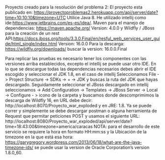 Proyecto creado para la resolución del problema 2:
El proyecto esta publicado en: https://proyectoproblemas2.herokuapp.com/api/server/date?time=10:10:10&timezone=UTC
Utilice Java 8.
He utilizado intellij como ide:https://www.jetbrains.com/es-es/idea/. 
Maven para el manejo de dependencias: https://maven.apache.org/  Version: 4.0.0 
y Wildfly / JBoss para la creación de un rest API:https://docs.jboss.org/tools/3.3.0.Final/en/resful_web_services_user_guide/html_single/index.html Version: 16.0.0 Para la descarga: https://wildfly.org/downloads/ buscar la version: 16.0.0.Final

Para replicar las pruebas es necesario tener los componentes con las versiones arriba establecidos, excepto el intellij se puede usar otro IDE. 
En lo que se descargue todas las dependencias necesarios debes abrir el IDE escogido y seleccionar el JDK 1.8, en el caso de intellij Seleccionamos File -> Project Structure -> SDKs -> + -> JDK y buscas la ruta del JDK que hayas descargado.
Seguidamente seleccionar el JBoss descargado en intellij seleccionamos -> Add Configuration -> Templates -> JBoss Server -> Local -> Configure - > icono de la carpeta y buscamos donde descomprimimos la descarga de Wildfly 16, en URL debe decir: http://localhost:8070/Proyecto_war_exploded y en JRE: 1.8.
Ya se puede correr y simplemente se debe descargar postman o alguna herramienta de Request que permitar peticiones POST y usamos el siguiente URL: http://localhost:8080/Proyecto_war_exploded/api/server/date?time=18:43:00&timezone=america/caracas
NOTA: para el desarrollo de este servicio se requiere la hora en formato HH:mm:ss y la Ubicación de la timezone en la que está esa hora: https://garygregory.wordpress.com/2013/06/18/what-are-the-java-timezone-ids/
se puede usar la version de Oracle Corporation’s version 1.8.0_60.